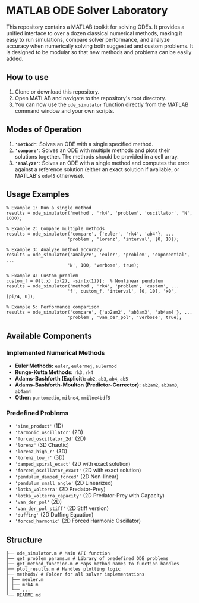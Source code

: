 # MATLAB ODE Solver Laboratory

This repository contains a MATLAB toolkit for solving ODEs. It provides a unified interface to over a dozen classical numerical methods, making it easy to run simulations, compare solver performance, and analyze accuracy when numerically solving both suggested and custom problems. It is designed to be modular so that new methods and problems can be easily added.

## How to use

1.  Clone or download this repository.
2.  Open MATLAB and navigate to the repository's root directory.
3.  You can now use the `ode_simulator` function directly from the MATLAB command window and your own scripts.

## Modes of Operation

1.  **`'method'`**: Solves an ODE with a single specified method.
2.  **`'compare'`**: Solves an ODE with multiple methods and plots their solutions together. The methods should be provided in a cell array.
3.  **`'analyze'`**: Solves an ODE with a single method and computes the error against a reference solution (either an exact solution if available, or MATLAB's `ode45` otherwise).

## Usage Examples

```
% Example 1: Run a single method
results = ode_simulator('method', 'rk4', 'problem', 'oscillator', 'N', 1000);

% Example 2: Compare multiple methods
results = ode_simulator('compare', {'euler', 'rk4', 'ab4'}, ...
                       'problem', 'lorenz', 'interval', [0, 10]);

% Example 3: Analyze method accuracy
results = ode_simulator('analyze', 'euler', 'problem', 'exponential', ...
                       'N', 100, 'verbose', true);

% Example 4: Custom problem
custom_f = @(t,x) [x(2), -sin(x(1))];  % Nonlinear pendulum
results = ode_simulator('method', 'rk4', 'problem', 'custom', ...
                       'f', custom_f, 'interval', [0, 10], 'x0', [pi/4, 0]);

% Example 5: Performance comparison
results = ode_simulator('compare', {'ab2am2', 'ab3am3', 'ab4am4'}, ...
                       'problem', 'van_der_pol', 'verbose', true);
```

## Available Components

### Implemented Numerical Methods

-   **Euler Methods:** `euler`, `eulermej`, `eulermod`
-   **Runge-Kutta Methods:** `rk3`, `rk4`
-   **Adams-Bashforth (Explicit):** `ab2`, `ab3`, `ab4`, `ab5`
-   **Adams-Bashforth-Moulton (Predictor-Corrector):** `ab2am2`, `ab3am3`, `ab4am4`
-   **Other:** `puntomedio`, `milne4`, `mmilne4bdf5`

### Predefined Problems

-   `'sine_product'` (1D)
-   `'harmonic_oscillator'` (2D)
-   `'forced_oscillator_2d'` (2D)
-   `'lorenz'` (3D Chaotic)
-   `'lorenz_high_r'` (3D)
-   `'lorenz_low_r'` (3D)
-   `'damped_spiral_exact'` (2D with exact solution)
-   `'forced_oscillator_exact'` (2D with exact solution)
-   `'pendulum_damped_forced'` (2D Non-linear)
-   `'pendulum_small_angle'` (2D Linearized)
-   `'lotka_volterra'` (2D Predator-Prey)
-   `'lotka_volterra_capacity'` (2D Predator-Prey with Capacity)
-   `'van_der_pol'` (2D)
-   `'van_der_pol_stiff'` (2D Stiff version)
-   `'duffing'` (2D Duffing Equation)
-   `'forced_harmonic'` (2D Forced Harmonic Oscillator)

## Structure

```
├── ode_simulator.m # Main API function
├── get_problem_params.m # Library of predefined ODE problems
├── get_method_function.m # Maps method names to function handles
├── plot_results.m # Handles plotting logic
├── methods/ # Folder for all solver implementations
│ ├── meuler.m
│ ├── mrk4.m
│ └── ...
└── README.md
```
